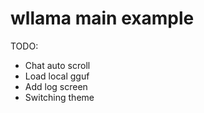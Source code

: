 # wllama main example

TODO:
- Chat auto scroll
- Load local gguf
- Add log screen
- Switching theme
